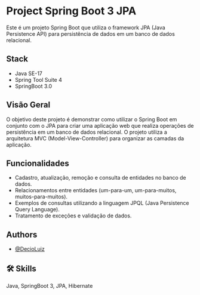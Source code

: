 
# Project Spring Boot 3 JPA

Este é um projeto Spring Boot que utiliza o framework JPA (Java Persistence API) para persistência de dados em um banco de dados relacional.

## Stack
 - Java SE-17
 - Spring Tool Suite 4 
 - SpringBoot 3.0

## Visão Geral
O objetivo deste projeto é demonstrar como utilizar o Spring Boot em conjunto com o JPA para criar uma aplicação web que realiza operações de persistência em um banco de dados relacional. O projeto utiliza a arquitetura MVC (Model-View-Controller) para organizar as camadas da aplicação.

## Funcionalidades
 - Cadastro, atualização, remoção e consulta de entidades no banco de dados.
 - Relacionamentos entre entidades (um-para-um, um-para-muitos, muitos-para-muitos).
 - Exemplos de consultas utilizando a linguagem JPQL (Java Persistence Query Language).
 - Tratamento de exceções e validação de dados.

## 

## Authors

- [@DecioLuiz](https://www.github.com/DecioLuiz)


## 🛠 Skills
Java, SpringBoot 3, JPA, Hibernate

